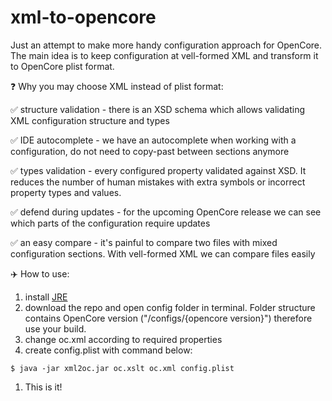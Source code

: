 # xml-to-opencore
Just an attempt to make more handy configuration approach for OpenCore. The main idea is to keep configuration at vell-formed XML and transform it to OpenCore plist format.

:question: Why you may choose XML instead of plist format:

:white_check_mark: structure validation - there is an XSD schema which allows validating XML 
configuration structure and types

:white_check_mark: IDE autocomplete - we have an autocomplete when working with a configuration, do not need to copy-past between sections anymore

:white_check_mark: types validation - every configured property validated against XSD. It reduces the number of human mistakes with extra symbols or incorrect property types and values.

:white_check_mark: defend during updates - for the upcoming OpenCore release we can see which parts of the configuration require updates

:white_check_mark: an easy compare - it's painful to compare two files with mixed configuration sections. With vell-formed XML we can compare files easily

:airplane: How to use:

1. install [JRE](https://www.java.com/download/) 
1. download the repo and open config folder in terminal. Folder structure contains OpenCore version ("/configs/{opencore version}") therefore use your build.
1. change oc.xml according to required properties
1. create config.plist with command below:

```$ java -jar xml2oc.jar oc.xslt oc.xml config.plist```

1. This is it!

